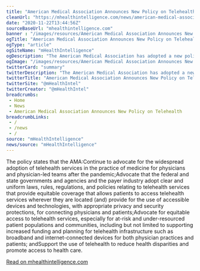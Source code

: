 ```yaml
--- 
title: "American Medical Association Announces New Policy on Telehealth"
cleanUrl: "https://mhealthintelligence.com/news/american-medical-association-announces-new-policy-on-telehealth?eid=CXTEL000000592620&elqCampaignId=16932&elqTrackId=96a73930ce7e4c198117a74d99869695&elq=9936505895c640739a50d11617cf5a7a&elqaid=17717&elqat=1&elqCampaignId=16932"
date: "2020-11-22T13:44:56Z"
sourceBaseUrl: "mhealthintelligence.com"
banner : "/images/resources/American Medical Association Announces New Policy on Telehealth.png"
ogTitle: "American Medical Association Announces New Policy on Telehealth"
ogType: "article"
ogSiteName: "mHealthIntelligence"
ogDescription: "The American Medical Association has adopted a new policy on telehealth, aimed at supporting federal and state efforts to create new coverage, access and payment rules after COVID-19."
ogImage: "/images/resources/American Medical Association Announces New Policy on Telehealth.png"
twitterCard: "summary"
twitterDescription: "The American Medical Association has adopted a new policy on telehealth, aimed at supporting federal and state efforts to create new coverage, access and payment rules after COVID-19."
twitterTitle: "American Medical Association Announces New Policy on Telehealth"
twitterSite: "@mHealthIntel"
twitterCreator: "@mHealthIntel"
breadcrumbs:
 - Home
 - News
 - American Medical Association Announces New Policy on Telehealth
breadcrumbLinks:
 - / 
 - /news
 - / 
source: "mHealthIntelligence"
news/source: "mHealthIntelligence"
---
```

The policy states that the AMA:Continue to advocate for the widespread adoption of telehealth services in the practice of medicine for physicians and physician-led teams after the pandemic;Advocate that the federal and state governments and agencies and the payer industry adopt clear and uniform laws, rules, regulations, and policies relating to telehealth services that provide equitable coverage that allows patients to access telehealth services wherever they are located (and) provide for the use of accessible devices and technologies, with appropriate privacy and security protections, for connecting physicians and patients;Advocate for equitable access to telehealth services, especially for at-risk and under-resourced patient populations and communities, including but not limited to supporting increased funding and planning for telehealth infrastructure such as broadband and internet-connected devices for both physician practices and patients; andSupport the use of telehealth to reduce health disparities and promote access to health care.  
  
[Read on mhealthintelligence.com](https://mhealthintelligence.com/news/american-medical-association-announces-new-policy-on-telehealth?eid=CXTEL000000592620&elqCampaignId=16932&elqTrackId=96a73930ce7e4c198117a74d99869695&elq=9936505895c640739a50d11617cf5a7a&elqaid=17717&elqat=1&elqCampaignId=16932)
